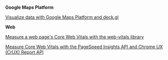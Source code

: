 **Google Maps Platform**

[Visualize data with Google Maps Platform and deck.gl](https://developers.google.com/codelabs/maps-platform/maps-deck-gl)

**Web**

[Measure a web page's Core Web Vitals with the web-vitals library](https://developers.google.com/codelabs/chrome-web-vitals-js)

[Measure Core Web Vitals with the PageSpeed Insights API and Chrome UX (CrUX) Report API](https://developers.google.com/codelabs/chrome-web-vitals-psi-crux)
